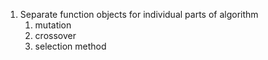 1. Separate function objects for individual parts of algorithm
    1. mutation
    2. crossover
    3. selection method